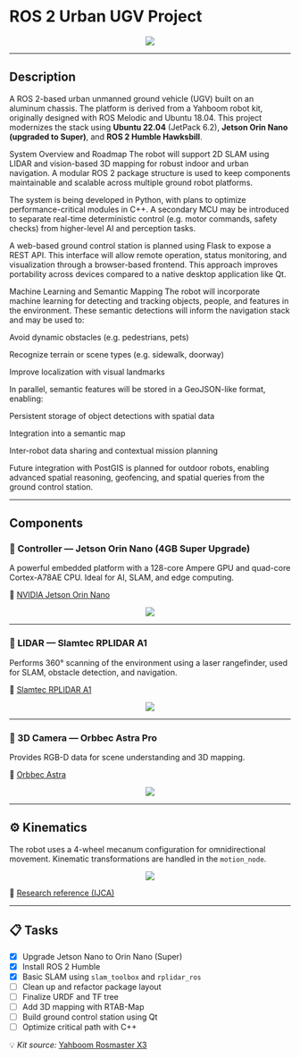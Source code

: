 # ROS 2 Urban UGV Project

<p align="center">
<img src="https://user-images.githubusercontent.com/30501420/216792254-87258637-fd16-405b-b3c5-17b48007a776.png"/>
</p>

---

## Description

A ROS 2-based urban unmanned ground vehicle (UGV) built on an aluminum chassis. The platform is derived from a Yahboom robot kit, originally designed with ROS Melodic and Ubuntu 18.04. This project modernizes the stack using **Ubuntu 22.04** (JetPack 6.2), **Jetson Orin Nano (upgraded to Super)**, and **ROS 2 Humble Hawksbill**.

System Overview and Roadmap
The robot will support 2D SLAM using LIDAR and vision-based 3D mapping for robust indoor and urban navigation. A modular ROS 2 package structure is used to keep components maintainable and scalable across multiple ground robot platforms.

The system is being developed in Python, with plans to optimize performance-critical modules in C++. A secondary MCU may be introduced to separate real-time deterministic control (e.g. motor commands, safety checks) from higher-level AI and perception tasks.

A web-based ground control station is planned using Flask to expose a REST API. This interface will allow remote operation, status monitoring, and visualization through a browser-based frontend. This approach improves portability across devices compared to a native desktop application like Qt.

Machine Learning and Semantic Mapping
The robot will incorporate machine learning for detecting and tracking objects, people, and features in the environment. These semantic detections will inform the navigation stack and may be used to:

Avoid dynamic obstacles (e.g. pedestrians, pets)

Recognize terrain or scene types (e.g. sidewalk, doorway)

Improve localization with visual landmarks

In parallel, semantic features will be stored in a GeoJSON-like format, enabling:

Persistent storage of object detections with spatial data

Integration into a semantic map

Inter-robot data sharing and contextual mission planning

Future integration with PostGIS is planned for outdoor robots, enabling advanced spatial reasoning, geofencing, and spatial queries from the ground control station.

---

## Components

### 🧠 Controller — Jetson Orin Nano (4GB Super Upgrade)

A powerful embedded platform with a 128-core Ampere GPU and quad-core Cortex-A78AE CPU. Ideal for AI, SLAM, and edge computing.

🔗 [NVIDIA Jetson Orin Nano](https://developer.nvidia.com/embedded/jetson-orin)

<p align="center">
<img src="https://user-images.githubusercontent.com/30501420/216793317-191b04b0-cc6a-494a-a0e5-7243bb77e929.png"/>
</p>

---

### 🔦 LIDAR — Slamtec RPLIDAR A1

Performs 360° scanning of the environment using a laser rangefinder, used for SLAM, obstacle detection, and navigation.

🔗 [Slamtec RPLIDAR A1](https://www.slamtec.com/en/Lidar/A1)

<p align="center">
<img src="https://user-images.githubusercontent.com/30501420/216794038-e1df33cd-0daa-4bec-a96f-c886bc5ca6cc.png"/>
</p>

---

### 🎥 3D Camera — Orbbec Astra Pro

Provides RGB-D data for scene understanding and 3D mapping.

🔗 [Orbbec Astra](https://orbbec3d.com/index/Product/info.html?cate=38&id=36)

<p align="center">
<img src="https://user-images.githubusercontent.com/30501420/216794140-11ecd091-677f-453e-a90a-2af1877be800.png"/>
</p>

---

## ⚙️ Kinematics

The robot uses a 4-wheel mecanum configuration for omnidirectional movement. Kinematic transformations are handled in the `motion_node`.

<p align="center">
<img src="https://user-images.githubusercontent.com/30501420/216794807-49920923-b720-4ad9-a612-b6342776a7b4.png"/>
</p>

🔗 [Research reference (IJCA)](https://research.ijcaonline.org/volume113/number3/pxc3901586.pdf)

---

## 📋 Tasks

- [x] Upgrade Jetson Nano to Orin Nano (Super)
- [x] Install ROS 2 Humble
- [x] Basic SLAM using `slam_toolbox` and `rplidar_ros`
- [ ] Clean up and refactor package layout
- [ ] Finalize URDF and TF tree
- [ ] Add 3D mapping with RTAB-Map
- [ ] Build ground control station using Qt
- [ ] Optimize critical path with C++

💡 *Kit source:* [Yahboom Rosmaster X3](https://category.yahboom.net/collections/ros-robotics/products/rosmaster-x3?variant=39664834248788)
